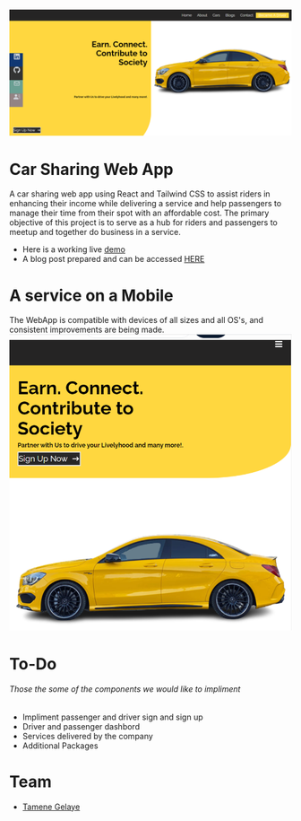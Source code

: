 ![refernce image](/screenshots/Landingpage.PNG)

# Car Sharing Web App

A car sharing web app using React and Tailwind CSS to assist riders in enhancing their income while delivering a service and help passengers to manage their time from their spot with an affordable cost. The primary objective of this project is to serve as a hub for riders and passengers to meetup and together do business in a service.

- Here is a working live [demo](https://tamene21.github.io/gog24-carservice/)
- A blog post prepared and can be accessed [HERE](https://www.linkedin.com/pulse/my-struggle-software-engineer-journey-while-building-car-gelaye/)

# A service on a Mobile

The WebApp is compatible with devices of all sizes and all OS's, and consistent improvements are being made.
![refernce image](/screenshots/mobile.PNG)

# To-Do

###### Those the some of the components we would like to impliment

- Impliment passenger and driver sign and sign up
- Driver and passenger dashbord
- Services delivered by the company
- Additional Packages

# Team

- [Tamene Gelaye](https://github.com/tamene21)
